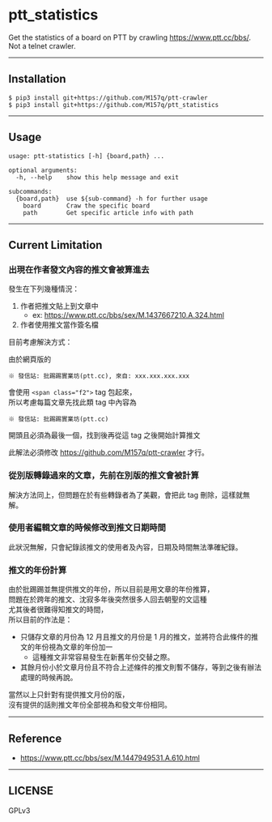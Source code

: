# ptt_statistics  
  
Get the statistics of a board on PTT by crawling <https://www.ptt.cc/bbs/>.  
Not a telnet crawler.  
  
---  
  
## Installation  
  
`$ pip3 install git+https://github.com/M157q/ptt-crawler`  
`$ pip3 install git+https://github.com/M157q/ptt_statistics`  
  
---  
  
## Usage  
  
```  
usage: ptt-statistics [-h] {board,path} ...  
  
optional arguments:  
  -h, --help    show this help message and exit  
  
subcommands:  
  {board,path}  use ${sub-command} -h for further usage  
    board       Craw the specific board  
    path        Get specific article info with path  
```  
  
---  
  
## Current Limitation  
  
### 出現在作者發文內容的推文會被算進去  
  
發生在下列幾種情況：  
  
1. 作者把推文貼上到文章中  
    + ex: <https://www.ptt.cc/bbs/sex/M.1437667210.A.324.html>  
2. 作者使用推文當作簽名檔  
  
目前考慮解決方式：  
  
由於網頁版的  
```  
※ 發信站: 批踢踢實業坊(ptt.cc), 來自: xxx.xxx.xxx.xxx  
```  
會使用 `<span class="f2">` tag 包起來，  
所以考慮每篇文章先找此類 tag 中內容為  
```  
※ 發信站: 批踢踢實業坊(ptt.cc)  
```  
開頭且必須為最後一個，找到後再從這 tag 之後開始計算推文  
  
此解法必須修改 <https://github.com/M157q/ptt-crawler> 才行。  
  
  
### 從別版轉錄過來的文章，先前在別版的推文會被計算  
  
解決方法同上，但問題在於有些轉錄者為了美觀，會把此 tag 刪除，這樣就無解。  
  
### 使用者編輯文章的時候修改到推文日期時間  
  
此狀況無解，只會紀錄該推文的使用者及內容，日期及時間無法準確紀錄。  
  
### 推文的年份計算  
  
由於批踢踢並無提供推文的年份，所以目前是用文章的年份推算，  
問題在於跨年的推文、沈寂多年後突然很多人回去朝聖的文這種  
尤其後者很難得知推文的時間，  
所以目前的作法是：  
  
+ 只儲存文章的月份為 12 月且推文的月份是 1 月的推文，並將符合此條件的推文的年份視為文章的年份加一  
    + 這種推文非常容易發生在新舊年份交替之際。  
+ 其餘月份小於文章月份且不符合上述條件的推文則暫不儲存，等到之後有辦法處理的時候再說。  
  
當然以上只針對有提供推文月份的版，  
沒有提供的話則推文年份全部視為和發文年份相同。  
  
---  
  
## Reference  
  
+ <https://www.ptt.cc/bbs/sex/M.1447949531.A.610.html>  
  
---  
  
## LICENSE  
  
GPLv3  
